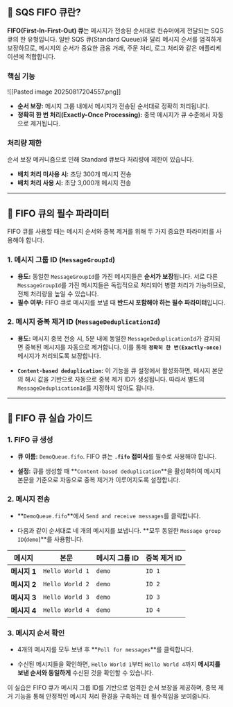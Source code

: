 
## 🧐 SQS FIFO 큐란?

**FIFO(First-In-First-Out) 큐**는 메시지가 전송된 순서대로 컨슈머에게 전달되는 SQS 큐의 한 유형입니다. 일반 SQS 큐(Standard Queue)와 달리 메시지 순서를 엄격하게 보장하므로, 메시지의 순서가 중요한 금융 거래, 주문 처리, 로그 처리와 같은 애플리케이션에 적합합니다.

### 핵심 기능

![[Pasted image 20250817204557.png]]

- **순서 보장:** 메시지 그룹 내에서 메시지가 전송된 순서대로 정확히 처리됩니다.
- **정확히 한 번 처리(Exactly-Once Processing):** 중복 메시지가 큐 수준에서 자동으로 제거됩니다.

### 처리량 제한

순서 보장 메커니즘으로 인해 Standard 큐보다 처리량에 제한이 있습니다.

- **배치 처리 미사용 시:** 초당 300개 메시지 전송
- **배치 처리 사용 시:** 초당 3,000개 메시지 전송

---

## 🔑 FIFO 큐의 필수 파라미터


FIFO 큐를 사용할 때는 메시지 순서와 중복 제거를 위해 두 가지 중요한 파라미터를 사용해야 합니다.

### 1. **메시지 그룹 ID (`MessageGroupId`)**

- **용도:** 동일한 `MessageGroupId`를 가진 메시지들은 **순서가 보장**됩니다. 서로 다른 `MessageGroupId`를 가진 메시지들은 독립적으로 처리되어 병렬 처리가 가능하므로, 전체 처리량을 높일 수 있습니다.
- **필수 여부:** FIFO 큐로 메시지를 보낼 때 **반드시 포함해야 하는 필수 파라미터**입니다.

### 2. **메시지 중복 제거 ID (`MessageDeduplicationId`)**

- **용도:** 메시지 중복 전송 시, 5분 내에 동일한 `MessageDeduplicationId`가 감지되면 중복된 메시지를 자동으로 제거합니다. 이를 통해 **`정확히 한 번(Exactly-once)`** 메시지가 처리되도록 보장합니다.

- **`Content-based deduplication`:** 이 기능을 큐 설정에서 활성화하면, 메시지 본문의 해시 값을 기반으로 자동으로 중복 제거 ID가 생성됩니다. 따라서 별도의 `MessageDeduplicationId`를 지정하지 않아도 됩니다.

---

## 🧪 FIFO 큐 실습 가이드

### 1. FIFO 큐 생성

- **큐 이름:** `DemoQueue.fifo`. FIFO 큐는 **`.fifo` 접미사**를 필수로 사용해야 합니다.

- **설정:** 큐를 생성할 때 **`Content-based deduplication`**을 활성화하여 메시지 본문을 기준으로 자동으로 중복 제거가 이루어지도록 설정합니다.

### 2. 메시지 전송

- **`DemoQueue.fifo`**에서 `Send and receive messages`를 클릭합니다.

- 다음과 같이 순서대로 네 개의 메시지를 보냅니다. **모두 동일한 `Message group ID`(`demo`)**를 사용합니다.

|메시지|본문|메시지 그룹 ID|중복 제거 ID|
|---|---|---|---|
|**메시지 1**|`Hello World 1`|`demo`|`ID 1`|
|**메시지 2**|`Hello World 2`|`demo`|`ID 2`|
|**메시지 3**|`Hello World 3`|`demo`|`ID 3`|
|**메시지 4**|`Hello World 4`|`demo`|`ID 4`|

### 3. 메시지 순서 확인

- 4개의 메시지를 모두 보낸 후 **`Poll for messages`**를 클릭합니다.

- 수신된 메시지들을 확인하면, `Hello World 1`부터 `Hello World 4`까지 **메시지를 보낸 순서와 동일하게** 수신된 것을 확인할 수 있습니다.

이 실습은 FIFO 큐가 메시지 그룹 ID를 기반으로 엄격한 순서 보장을 제공하며, 중복 제거 기능을 통해 안정적인 메시지 처리 환경을 구축하는 데 필수적임을 보여줍니다.